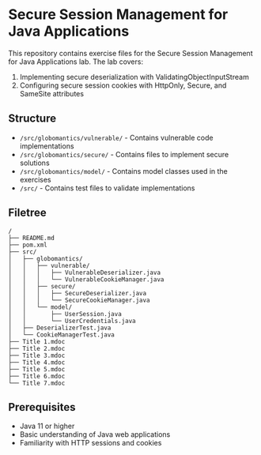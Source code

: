 # Secure Session Management for Java Applications

This repository contains exercise files for the Secure Session Management for Java Applications lab. The lab covers:

1. Implementing secure deserialization with ValidatingObjectInputStream
2. Configuring secure session cookies with HttpOnly, Secure, and SameSite attributes

## Structure

- `/src/globomantics/vulnerable/` - Contains vulnerable code implementations
- `/src/globomantics/secure/` - Contains files to implement secure solutions 
- `/src/globomantics/model/` - Contains model classes used in the exercises
- `/src/` - Contains test files to validate implementations

## Filetree
```
/
├── README.md
├── pom.xml
├── src/
│   ├── globomantics/
│   │   ├── vulnerable/
│   │   │   ├── VulnerableDeserializer.java
│   │   │   └── VulnerableCookieManager.java
│   │   ├── secure/
│   │   │   ├── SecureDeserializer.java
│   │   │   └── SecureCookieManager.java
│   │   └── model/
│   │       ├── UserSession.java
│   │       └── UserCredentials.java
│   ├── DeserializerTest.java
│   └── CookieManagerTest.java
├── Title 1.mdoc
├── Title 2.mdoc
├── Title 3.mdoc
├── Title 4.mdoc
├── Title 5.mdoc
├── Title 6.mdoc
└── Title 7.mdoc
```

## Prerequisites

- Java 11 or higher
- Basic understanding of Java web applications
- Familiarity with HTTP sessions and cookies
